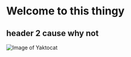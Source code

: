 # Welcome to this thingy 
## header 2 cause why not 

![Image of Yaktocat](https://octodex.github.com/images/yaktocat.png)
